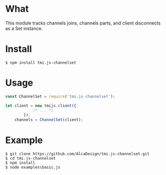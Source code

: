# What

This module tracks channels joins, channels parts, and client disconnects as a
Set instance.

# Install

```
$ npm install tmi.js-channelset
```

# Usage

```javascript
const ChannelSet = require('tmi.js-channelset');

let client = new tmijs.client({
			/* ... */
		}),
	channels = ChannelSet(client);
```

# Example

```
$ git clone https://github.com/AlcaDesign/tmi.js-channelset.git
$ cd tmi.js-channelset
$ npm install
$ node examples\basic.js
```
